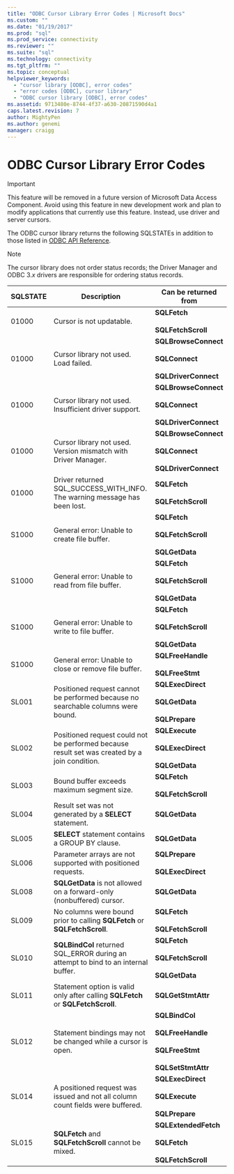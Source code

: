 ```yaml
---
title: "ODBC Cursor Library Error Codes | Microsoft Docs"
ms.custom: ""
ms.date: "01/19/2017"
ms.prod: "sql"
ms.prod_service: connectivity
ms.reviewer: ""
ms.suite: "sql"
ms.technology: connectivity
ms.tgt_pltfrm: ""
ms.topic: conceptual
helpviewer_keywords: 
  - "cursor library [ODBC], error codes"
  - "error codes [ODBC], cursor library"
  - "ODBC cursor library [ODBC], error codes"
ms.assetid: 9713480e-8744-4f37-a630-20871590d4a1
caps.latest.revision: 7
author: MightyPen
ms.author: genemi
manager: craigg
---
```

# ODBC Cursor Library Error Codes
> [!IMPORTANT]  
>  This feature will be removed in a future version of Microsoft Data Access Component. Avoid using this feature in new development work and plan to modify applications that currently use this feature. Instead, use driver and server cursors.  
  
 The ODBC cursor library returns the following SQLSTATEs in addition to those listed in [ODBC API Reference](../../../odbc/reference/syntax/odbc-api-reference.md).  
  
> [!NOTE]  
>  The cursor library does not order status records; the Driver Manager and ODBC 3.*x* drivers are responsible for ordering status records.  
  
|SQLSTATE|Description|Can be returned from|  
|--------------|-----------------|--------------------------|  
|01000|Cursor is not updatable.|**SQLFetch**<br /><br /> **SQLFetchScroll**|  
|01000|Cursor library not used. Load failed.|**SQLBrowseConnect**<br /><br /> **SQLConnect**<br /><br /> **SQLDriverConnect**|  
|01000|Cursor library not used. Insufficient driver support.|**SQLBrowseConnect**<br /><br /> **SQLConnect**<br /><br /> **SQLDriverConnect**|  
|01000|Cursor library not used. Version mismatch with Driver Manager.|**SQLBrowseConnect**<br /><br /> **SQLConnect**<br /><br /> **SQLDriverConnect**|  
|01000|Driver returned SQL_SUCCESS_WITH_INFO. The warning message has been lost.|**SQLFetch**<br /><br /> **SQLFetchScroll**|  
|S1000|General error: Unable to create file buffer.|**SQLFetch**<br /><br /> **SQLFetchScroll**<br /><br /> **SQLGetData**|  
|S1000|General error: Unable to read from file buffer.|**SQLFetch**<br /><br /> **SQLFetchScroll**<br /><br /> **SQLGetData**|  
|S1000|General error: Unable to write to file buffer.|**SQLFetch**<br /><br /> **SQLFetchScroll**<br /><br /> **SQLGetData**|  
|S1000|General error: Unable to close or remove file buffer.|**SQLFreeHandle**<br /><br /> **SQLFreeStmt**|  
|SL001|Positioned request cannot be performed because no searchable columns were bound.|**SQLExecDirect**<br /><br /> **SQLGetData**<br /><br /> **SQLPrepare**|  
|SL002|Positioned request could not be performed because result set was created by a join condition.|**SQLExecute**<br /><br /> **SQLExecDirect**<br /><br /> **SQLGetData**|  
|SL003|Bound buffer exceeds maximum segment size.|**SQLFetch**<br /><br /> **SQLFetchScroll**|  
|SL004|Result set was not generated by a **SELECT** statement.|**SQLGetData**|  
|SL005|**SELECT** statement contains a GROUP BY clause.|**SQLGetData**|  
|SL006|Parameter arrays are not supported with positioned requests.|**SQLPrepare**<br /><br /> **SQLExecDirect**|  
|SL008|**SQLGetData** is not allowed on a forward-only (nonbuffered) cursor.|**SQLGetData**|  
|SL009|No columns were bound prior to calling **SQLFetch** or **SQLFetchScroll**.|**SQLFetch**<br /><br /> **SQLFetchScroll**|  
|SL010|**SQLBindCol** returned SQL_ERROR during an attempt to bind to an internal buffer.|**SQLFetch**<br /><br /> **SQLFetchScroll**<br /><br /> **SQLGetData**|  
|SL011|Statement option is valid only after calling **SQLFetch** or **SQLFetchScroll**.|**SQLGetStmtAttr**|  
|SL012|Statement bindings may not be changed while a cursor is open.|**SQLBindCol**<br /><br /> **SQLFreeHandle**<br /><br /> **SQLFreeStmt**<br /><br /> **SQLSetStmtAttr**|  
|SL014|A positioned request was issued and not all column count fields were buffered.|**SQLExecDirect**<br /><br /> **SQLExecute**<br /><br /> **SQLPrepare**|  
|SL015|**SQLFetch** and **SQLFetchScroll** cannot be mixed.|**SQLExtendedFetch**<br /><br /> **SQLFetch**<br /><br /> **SQLFetchScroll**|
